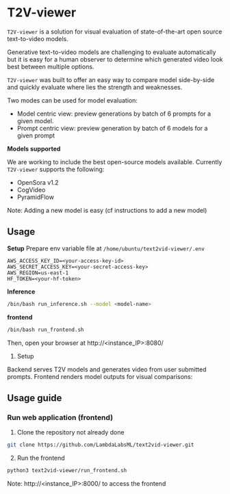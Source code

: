 # T2V-viewer

`T2V-viewer` is a solution for visual evaluation of state-of-the-art open source text-to-video models.

Generative text-to-video models are challenging to evaluate automatically but it is easy for a human observer to determine which generated video look best between multiple options.

`T2V-viewer` was built to offer an easy way to compare model side-by-side and quickly evaluate where lies the strength and weaknesses.

Two modes can be used for model evaluation:
* Model centric view: preview generations by batch of 6 prompts for a given model.
* Prompt centric view: preview generation by batch of 6 models for a given prompt


**Models supported**

We are working to include the best open-source models available.
Currently `T2V-viewer` supports the following:

* OpenSora v1.2
* CogVideo
* PyramidFlow


Note: Adding a new model is easy (cf instructions to add a new model)

## Usage

**Setup**
Prepare env variable file at `/home/ubuntu/text2vid-viewer/.env`
```
AWS_ACCESS_KEY_ID=<your-access-key-id>
AWS_SECRET_ACCESS_KEY=<your-secret-access-key>
AWS_REGION=us-east-1
HF_TOKEN=<your-hf-token>
```

**Inference**
```bash
/bin/bash run_inference.sh --model <model-name>
```

**frontend**
```bash
/bin/bash run_frontend.sh
```

Then, open your browser at http://<instance_IP>:8080/



 

1. Setup

Backend serves T2V models and generates video from user submitted prompts.
Frontend renders model outputs for visual comparisons:


## Usage guide



### Run web application (frontend)

1. Clone the repository not already done
```bash
git clone https://github.com/LambdaLabsML/text2vid-viewer.git
```

2. Run the frontend
```bash
python3 text2vid-viewer/run_frontend.sh
```
Note: http://<instance_IP>:8000/ to access the frontend